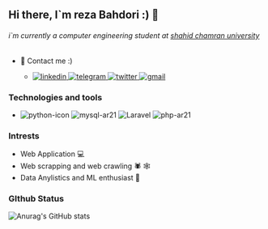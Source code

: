 ## Hi there, I`m reza Bahdori :)  👋

###### i`m currently a computer engineering student at [shahid chamran university](https://scu.ac.ir/)

 - :speech_balloon: Contact me :)

    - [![linkedin](https://user-images.githubusercontent.com/70465971/171170173-923456cb-5c32-4d63-b14e-b9c79f8dc9bf.svg)
](https://www.linkedin.com/in/reza-bahadori-442338207/)
     [![telegram](https://user-images.githubusercontent.com/70465971/171170283-0ecdce89-9ef9-4f4b-a6f0-baf6910c0eac.svg)
](https://t.me/rzx80)
[![twitter](https://user-images.githubusercontent.com/70465971/171170425-71f90548-8ae9-4277-85f9-54d8a4218d79.svg)
](https://twitter.com/rzxsism80)
[![gmail](https://user-images.githubusercontent.com/70465971/171170486-5860a06c-7b41-4c66-b53e-72b40a5c6664.svg)
](rzxsism80@gmail.com)


### Technologies and tools


- ![python-icon](https://user-images.githubusercontent.com/70465971/171176600-c508888b-d9b1-41ca-b196-523c4905bdd3.svg)
  ![mysql-ar21](https://user-images.githubusercontent.com/70465971/171176864-aea92ded-e74a-4a12-90df-f98d7216f199.svg)
  ![Laravel](https://user-images.githubusercontent.com/70465971/171174707-5469675d-86eb-4c51-a6ae-0050c5d61e0e.svg)
  ![php-ar21](https://user-images.githubusercontent.com/70465971/171176219-838ed110-c6c6-4be3-bfbf-c5551923563f.svg)
  
 
### Intrests 
  - Web Application 💻
  - Web scrapping and web crawling 🕷️ 🕸️
  - Data Anylistics and ML enthusiast 🧠
  
  
 ### GIthub Status
   ![Anurag's GitHub stats](https://github-readme-stats.vercel.app/api?username=rzabhd80&count_private=true&&theme=radical&show_icons=true)

